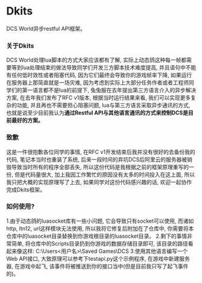 # Dkits
DCS World异步restful API框架。

### 关于Dkits
  DCS World处理lua脚本的方式大家应该都有了解, 实际上动态鸽这种每一帧都需要等到lua处理结束的做法导致同学们开发三方脚本技术难度提高, 并且语句中不能有任何低时效性或者阻塞代码, 因为它们最终会导致你的游戏帧率下降, 如果运行在服务器上那简直就是一场灾难, 因为考虑到实际上大部分任务作者或者工程师同学们的第一语言都不是lua的前提下, 兔兔服在去年提出第三方语言介入的异步解决方案, 在去年我们发布了RFC v1版本, 根据当时运行结果来看, 我们可以实现更多复杂的功能, 并且再也不需要担心阻塞问题, lua与第三方语言采取异步通讯的方式, 也就是说至少目前我认为<strong>通过Restful API与其他语言通讯的方式来控制DCS是目前最好的方案。</strong>

### 致歉
  这是一件很抱歉各位同学的事情, 在RFC v1开发结束后我并没有很好的去备份我的代码, 笔记本当时也重装了系统, 后来一段时间的弃坑DCS后阿里云的服务器被销毁导致当时所有的程序全部丢失, 所以这份代码是我根据之前的框架原理重写的一份, 但是代码量很大, 加上我因工作繁忙的原因没有太多的时间投入在这上面, 所以我只把大概的实现原理写了上去, 如果同学对这份代码感兴趣的话, 欢迎一起协作完成Dkits框架。

### 如何使用?
  1.由于动态鸽的luasocket库有一些小问题, 它会导致只有socket可以使用, 而诸如http, ltn12, url这样模块无法使用, 所以我将它修复后附加在了仓库中, 你需要将本仓库中的luasocket目录替换到你游戏根目录的luasocket目录。
  2.剩下的事情非常简单, 将仓库中的Scripts目录扔到你游戏的数据存储目录即可, 该目录的路径看起来像这样:
  C:\Users\<用户名>\Saved Games\DCS
  3.使用其他语言编写一个Web API接口, 大致原理可以参考下testapi.py这个示例程序, 在游戏中新建服务器, 在游戏中起飞, 该事件将被推送到你的接口当中(但是目前我只写了起飞事件的)。
